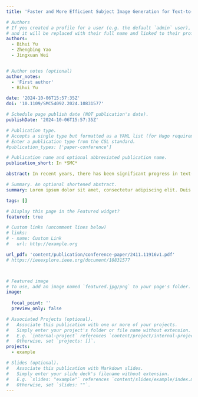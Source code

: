 ```yaml
---
title: 'Faster and More Efficient Subject Image Generation for Text-to-Image Diffusion Models'

# Authors
# If you created a profile for a user (e.g. the default `admin` user), write the username (folder name) here
# and it will be replaced with their full name and linked to their profile.
authors:
  - Bihui Yu
  - Zhengbing Yao
  - Jingxuan Wei


# Author notes (optional)
author_notes:
  - 'First author'
  - Bihui Yu

date: '2024-10-06T15:57:35Z'
doi: '10.1109/SMC54092.2024.10831577'

# Schedule page publish date (NOT publication's date).
publishDate: '2024-10-06T15:57:35Z'

# Publication type.
# Accepts a single type but formatted as a YAML list (for Hugo requirements).
# Enter a publication type from the CSL standard.
#publication_types: ['paper-conference']

# Publication name and optional abbreviated publication name.
publication_short: In *SMC*

abstract: In recent years, there has been significant progress in text-to-image generation models. However, text struggles to accurately describe abstract concepts like shapes and sizes. Some methods have been proposed to enhance text prompt by incorporating image prompts. While they have shown effective improvements, they either require substantial fine-tuning costs or struggle to effectively integrate text and image information. In our study, we delve into the issue of the difficulty in integrating text and image information in decoupled cross-attention and conduct visual analysis. We identify the presence of background-related tokens in image features as a key factor affecting text fidelity. To address this issue, we develop an algorithm to filter out these tokens. Additionally, we observe differences in the attention of Unet layers to text prompts and image prompts. Based on this finding, we optimize the flow of image information to reduce interference with text information. In summary, we introduce a new topic-customized method that requires no repeated training. It trains a plug-and-play image prompt adapter with only 417M parameters, lightweight yet powerful, surpassing existing models in both text and image consistency. Our code and pre-trained checkpoints will be available at https://github.com/YZBPXX/DDCA.

# Summary. An optional shortened abstract.
summary: Lorem ipsum dolor sit amet, consectetur adipiscing elit. Duis posuere tellus ac convallis placerat. Proin tincidunt magna sed ex sollicitudin condimentum.

tags: []

# Display this page in the Featured widget?
featured: true

# Custom links (uncomment lines below)
# links:
# - name: Custom Link
#   url: http://example.org

url_pdf: 'content/publication/conference-paper/2411.11916v1.pdf'
# https://ieeexplore.ieee.org/document/10831577



# Featured image
# To use, add an image named `featured.jpg/png` to your page's folder.
image:
  
  focal_point: ''
  preview_only: false

# Associated Projects (optional).
#   Associate this publication with one or more of your projects.
#   Simply enter your project's folder or file name without extension.
#   E.g. `internal-project` references `content/project/internal-project/index.md`.
#   Otherwise, set `projects: []`.
projects:
  - example

# Slides (optional).
#   Associate this publication with Markdown slides.
#   Simply enter your slide deck's filename without extension.
#   E.g. `slides: "example"` references `content/slides/example/index.md`.
#   Otherwise, set `slides: ""`.
---
```



